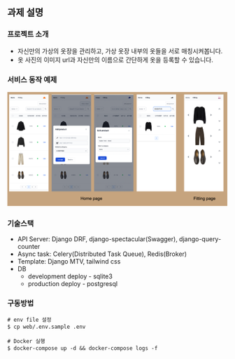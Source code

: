 ## 과제 설명

### 프로젝트 소개 
- 자신만의 가상의 옷장을 관리하고, 가상 옷장 내부의 옷들을 서로 매칭시켜봅니다.
- 옷 사진의 이미지 url과 자신만의 이름으로 간단하게 옷을 등록할 수 있습니다.

### 서비스 동작 예제
![suitcase-demo](docs/suitcase-demo.png)

### 기술스택
- API Server: Django DRF, django-spectacular(Swagger), django-query-counter
- Async task: Celery(Distributed Task Queue), Redis(Broker)
- Template: Django MTV, tailwind css
- DB
  - development deploy - sqlite3
  - production deploy - postgresql

### 구동방법
```
# env file 설정
$ cp web/.env.sample .env

# Docker 실행
$ docker-compose up -d && docker-compose logs -f
```